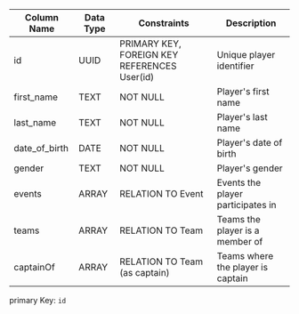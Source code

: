 
| Column Name   | Data Type | Constraints                                  | Description                       |
| ------------- | --------- | -------------------------------------------- | --------------------------------- |
| id            | UUID      | PRIMARY KEY, FOREIGN KEY REFERENCES User(id) | Unique player identifier          |
| first_name    | TEXT      | NOT NULL                                     | Player's first name               |
| last_name     | TEXT      | NOT NULL                                     | Player's last name                |
| date_of_birth | DATE      | NOT NULL                                     | Player's date of birth            |
| gender        | TEXT      | NOT NULL                                     | Player's gender                   |
| events        | ARRAY     | RELATION TO Event                            | Events the player participates in |
| teams         | ARRAY     | RELATION TO Team                             | Teams the player is a member of   |
| captainOf     | ARRAY     | RELATION TO Team (as captain)                | Teams where the player is captain |

primary Key: `id`
